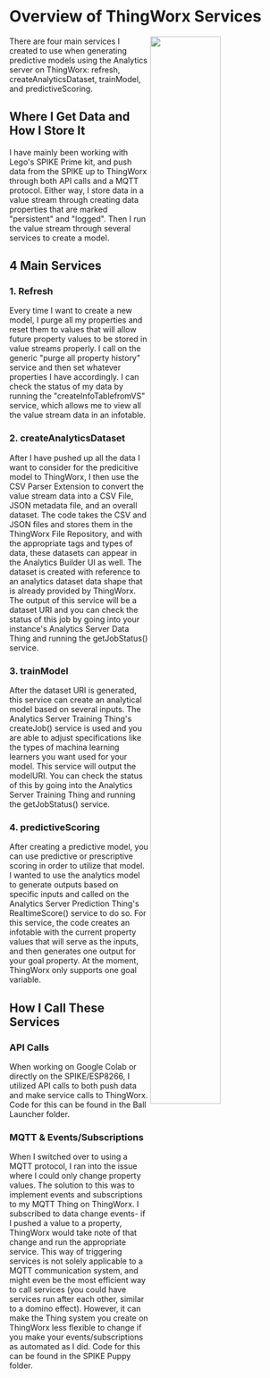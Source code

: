 # Overview of ThingWorx Services 
<img align="right" src="https://user-images.githubusercontent.com/49819466/128407966-ecd0203b-5cc9-4526-a695-d3d93114c313.jpg" width=50% height=70%>
There are four main services I created to use when generating predictive models using the Analytics server on ThingWorx: refresh, createAnalyticsDataset, trainModel, and predictiveScoring.

## Where I Get Data and How I Store It 
I have mainly been working with Lego's SPIKE Prime kit, and push data from the SPIKE up to ThingWorx through both API calls and a MQTT protocol. Either way, I store data in a value stream through creating data properties that are marked "persistent" and "logged". Then I run the value stream through several services to create a model. 

## 4 Main Services 

### 1. Refresh
Every time I want to create a new model, I purge all my properties and reset them to values that will allow future property values to be stored in value streams properly. I call on the generic "purge all property history" service and then set whatever properties I have accordingly. I can check the status of my data by running the "createInfoTablefromVS" service, which allows me to view all the value stream data in an infotable. 

### 2. createAnalyticsDataset
After I have pushed up all the data I want to consider for the predicitive model to ThingWorx, I then use the CSV Parser Extension to convert the value stream data into a CSV File, JSON metadata file, and an overall dataset. The code takes the CSV and JSON files and stores them in the ThingWorx File Repository, and with the appropriate tags and types of data, these datasets can appear in the Analytics Builder UI as well. The dataset is created with reference to an analytics dataset data shape that is already provided by ThingWorx. The output of this service will be a dataset URI and you can check the status of this job by going into your instance's Analytics Server Data Thing and running the getJobStatus() service. 

### 3. trainModel 
After the dataset URI is generated, this service can create an analytical model based on several inputs. The Analytics Server Training Thing's createJob() service is used and you are able to adjust specifications like the types of machina learning learners you want used for your model. This service will output the modelURI. You can check the status of this by going into the Analytics Server Training Thing and running the getJobStatus() service. 

### 4. predictiveScoring
After creating a predictive model, you can use predictive or prescriptive scoring in order to utilize that model. I wanted to use the analytics model to generate outputs based on specific inputs and called on the Analytics Server Prediction Thing's RealtimeScore() service to do so. For this service, the code creates an infotable with the current property values that will serve as the inputs, and then generates one output for your goal property. At the moment, ThingWorx only supports one goal variable. 

## How I Call These Services 

### API Calls 
When working on Google Colab or directly on the SPIKE/ESP8266, I utilized API calls to both push data and make service calls to ThingWorx. Code for this can be found in the Ball Launcher folder. 

### MQTT & Events/Subscriptions 
When I switched over to using a MQTT protocol, I ran into the issue where I could only change property values. The solution to this was to implement events and subscriptions to my MQTT Thing on ThingWorx. I subscribed to data change events- if I pushed a value to a property, ThingWorx would take note of that change and run the appropriate service. This way of triggering services is not solely applicable to a MQTT communication system, and might even be the most efficient way to call services (you could have services run after each other, similar to a domino effect). However, it can make the Thing system you create on ThingWorx less flexible to change if you make your events/subscriptions as automated as I did. Code for this can be found in the SPIKE Puppy folder.
